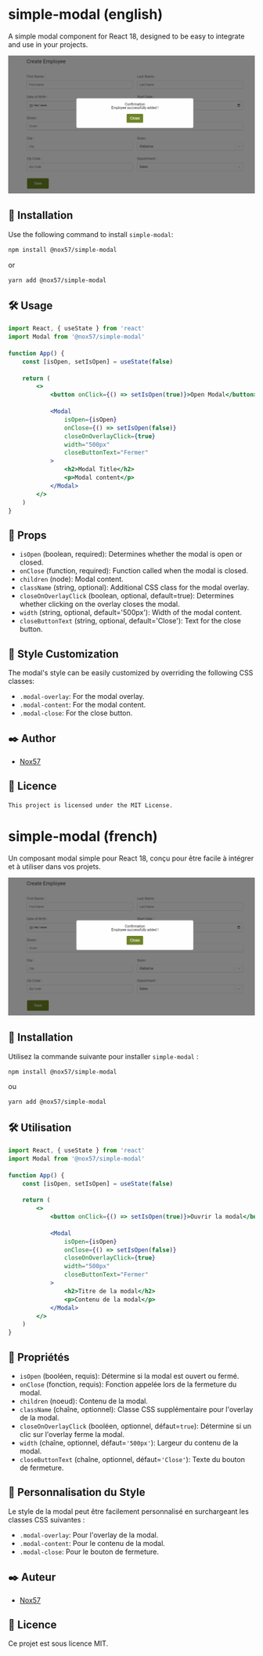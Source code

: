 # simple-modal (english)

A simple modal component for React 18, designed to be easy to integrate and use in your projects.

![Modal Example](https://github.com/Nox57/simple-modal-yp/raw/main/src/img/example.png)

## 🚀 Installation

Use the following command to install `simple-modal`:

```bash
npm install @nox57/simple-modal
```

or

```bash
yarn add @nox57/simple-modal
```

## 🛠 Usage

```jsx
import React, { useState } from 'react'
import Modal from '@nox57/simple-modal'

function App() {
    const [isOpen, setIsOpen] = useState(false)

    return (
        <>
            <button onClick={() => setIsOpen(true)}>Open Modal</button>

            <Modal
                isOpen={isOpen}
                onClose={() => setIsOpen(false)}
                closeOnOverlayClick={true}
                width="500px"
                closeButtonText="Fermer"
            >
                <h2>Modal Title</h2>
                <p>Modal content</p>
            </Modal>
        </>
    )
}
```

## 🧰 Props

-   `isOpen` (boolean, required): Determines whether the modal is open or closed.
-   `onClose` (function, required): Function called when the modal is closed.
-   `children` (node): Modal content.
-   `className` (string, optional): Additional CSS class for the modal overlay.
-   `closeOnOverlayClick` (boolean, optional, default=true): Determines whether clicking on the overlay closes the modal.
-   `width` (string, optional, default='500px'): Width of the modal content.
-   `closeButtonText` (string, optional, default='Close'): Text for the close button.

## 🎨 Style Customization

The modal's style can be easily customized by overriding the following CSS classes:

-   `.modal-overlay`: For the modal overlay.
-   `.modal-content`: For the modal content.
-   `.modal-close`: For the close button.

## ✒️ Author

-   [Nox57](https://github.com/Nox57/)

## 📜 Licence

    This project is licensed under the MIT License.

# simple-modal (french)

Un composant modal simple pour React 18, conçu pour être facile à intégrer et à utiliser dans vos projets.

![Exemple de Modal](https://github.com/Nox57/simple-modal-yp/raw/main/src/img/example.png)

## 🚀 Installation

Utilisez la commande suivante pour installer `simple-modal` :

```bash
npm install @nox57/simple-modal
```

ou

```bash
yarn add @nox57/simple-modal
```

## 🛠 Utilisation

```jsx
import React, { useState } from 'react'
import Modal from '@nox57/simple-modal'

function App() {
    const [isOpen, setIsOpen] = useState(false)

    return (
        <>
            <button onClick={() => setIsOpen(true)}>Ouvrir la modal</button>

            <Modal
                isOpen={isOpen}
                onClose={() => setIsOpen(false)}
                closeOnOverlayClick={true}
                width="500px"
                closeButtonText="Fermer"
            >
                <h2>Titre de la modal</h2>
                <p>Contenu de la modal</p>
            </Modal>
        </>
    )
}
```

## 🧰 Propriétés

-   `isOpen` (booléen, requis): Détermine si la modal est ouvert ou fermé.
-   `onClose` (fonction, requis): Fonction appelée lors de la fermeture du modal.
-   `children` (noeud): Contenu de la modal.
-   `className` (chaîne, optionnel): Classe CSS supplémentaire pour l'overlay de la modal.
-   `closeOnOverlayClick` (booléen, optionnel, défaut=`true`): Détermine si un clic sur l'overlay ferme la modal.
-   `width` (chaîne, optionnel, défaut=`'500px'`): Largeur du contenu de la modal.
-   `closeButtonText` (chaîne, optionnel, défaut=`'Close'`): Texte du bouton de fermeture.

## 🎨 Personnalisation du Style

Le style de la modal peut être facilement personnalisé en surchargeant les classes CSS suivantes :

-   `.modal-overlay`: Pour l'overlay de la modal.
-   `.modal-content`: Pour le contenu de la modal.
-   `.modal-close`: Pour le bouton de fermeture.

## ✒️ Auteur

-   [Nox57](https://github.com/Nox57/)

## 📜 Licence

Ce projet est sous licence MIT.
